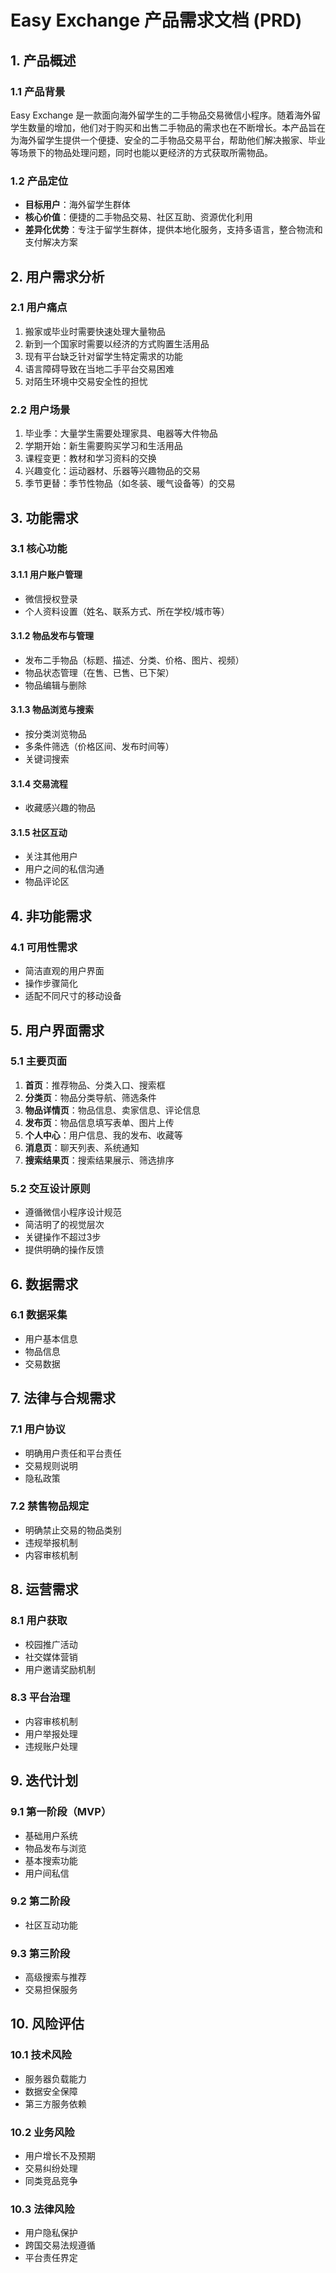 # Easy Exchange 产品需求文档 (PRD)

## 1. 产品概述

### 1.1 产品背景
Easy Exchange 是一款面向海外留学生的二手物品交易微信小程序。随着海外留学生数量的增加，他们对于购买和出售二手物品的需求也在不断增长。本产品旨在为海外留学生提供一个便捷、安全的二手物品交易平台，帮助他们解决搬家、毕业等场景下的物品处理问题，同时也能以更经济的方式获取所需物品。

### 1.2 产品定位
- **目标用户**：海外留学生群体
- **核心价值**：便捷的二手物品交易、社区互助、资源优化利用
- **差异化优势**：专注于留学生群体，提供本地化服务，支持多语言，整合物流和支付解决方案

## 2. 用户需求分析

### 2.1 用户痛点
1. 搬家或毕业时需要快速处理大量物品
2. 新到一个国家时需要以经济的方式购置生活用品
3. 现有平台缺乏针对留学生特定需求的功能
4. 语言障碍导致在当地二手平台交易困难
5. 对陌生环境中交易安全性的担忧

### 2.2 用户场景
1. 毕业季：大量学生需要处理家具、电器等大件物品
2. 学期开始：新生需要购买学习和生活用品
3. 课程变更：教材和学习资料的交换
4. 兴趣变化：运动器材、乐器等兴趣物品的交易
5. 季节更替：季节性物品（如冬装、暖气设备等）的交易

## 3. 功能需求

### 3.1 核心功能

#### 3.1.1 用户账户管理
- 微信授权登录
- 个人资料设置（姓名、联系方式、所在学校/城市等）

#### 3.1.2 物品发布与管理
- 发布二手物品（标题、描述、分类、价格、图片、视频）
- 物品状态管理（在售、已售、已下架）
- 物品编辑与删除

#### 3.1.3 物品浏览与搜索
- 按分类浏览物品
- 多条件筛选（价格区间、发布时间等）
- 关键词搜索

#### 3.1.4 交易流程
- 收藏感兴趣的物品

#### 3.1.5 社区互动
- 关注其他用户
- 用户之间的私信沟通
- 物品评论区

## 4. 非功能需求

### 4.1 可用性需求
- 简洁直观的用户界面
- 操作步骤简化
- 适配不同尺寸的移动设备

## 5. 用户界面需求

### 5.1 主要页面
1. **首页**：推荐物品、分类入口、搜索框
2. **分类页**：物品分类导航、筛选条件
3. **物品详情页**：物品信息、卖家信息、评论信息
4. **发布页**：物品信息填写表单、图片上传
5. **个人中心**：用户信息、我的发布、收藏等
6. **消息页**：聊天列表、系统通知
7. **搜索结果页**：搜索结果展示、筛选排序

### 5.2 交互设计原则
- 遵循微信小程序设计规范
- 简洁明了的视觉层次
- 关键操作不超过3步
- 提供明确的操作反馈

## 6. 数据需求

### 6.1 数据采集
- 用户基本信息
- 物品信息
- 交易数据

## 7. 法律与合规需求

### 7.1 用户协议
- 明确用户责任和平台责任
- 交易规则说明
- 隐私政策

### 7.2 禁售物品规定
- 明确禁止交易的物品类别
- 违规举报机制
- 内容审核机制

## 8. 运营需求

### 8.1 用户获取
- 校园推广活动
- 社交媒体营销
- 用户邀请奖励机制

### 8.3 平台治理
- 内容审核机制
- 用户举报处理
- 违规账户处理

## 9. 迭代计划

### 9.1 第一阶段（MVP）
- 基础用户系统
- 物品发布与浏览
- 基本搜索功能
- 用户间私信

### 9.2 第二阶段
- 社区互动功能

### 9.3 第三阶段
- 高级搜索与推荐
- 交易担保服务

## 10. 风险评估

### 10.1 技术风险
- 服务器负载能力
- 数据安全保障
- 第三方服务依赖

### 10.2 业务风险
- 用户增长不及预期
- 交易纠纷处理
- 同类竞品竞争

### 10.3 法律风险
- 用户隐私保护
- 跨国交易法规遵循
- 平台责任界定